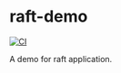 # raft-demo

[![CI](https://github.com/JasonkayZK/raft-demo/workflows/CI/badge.svg)](https://github.com/JasonkayZK/raft-demo/actions)

A demo for raft application.
